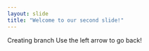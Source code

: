 ```yaml
---
layout: slide
title: "Welcome to our second slide!"
---
```

Creating branch
Use the left arrow to go back!
